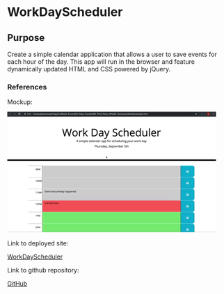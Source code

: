 # WorkDayScheduler

## Purpose 
Create a simple calendar application that allows a user to save events for each hour of the day. This app will run in the browser and feature dynamically updated HTML and CSS powered by jQuery.

### References
Mockup:

![Challenge 5 Mockup](./assets/images/3rd-party-apis-mockup.gif)

Link to deployed site: 

[WorkDayScheduler](https://veta583518.github.io/WorkDayScheduler/)

Link to github repository:

[GitHub](https://github.com/veta583518/WorkDayScheduler)
